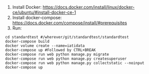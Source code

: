 1. Install Docker: https://docs.docker.com/install/linux/docker-ce/ubuntu/#install-docker-ce-1
2. Install docker-compose: https://docs.docker.com/compose/install/#prerequisites
3. Run:

```
cd standardtest #/wherever/git/standardtest/standardtest
docker-compose build
docker volume create --name=iatidata
docker-compose up #Followed by CTRL+BREAK
docker-compose run web python manage.py migrate
docker-compose run web python manage.py createsuperuser
docker-compose run web python manage.py collectstatic --noinput
docker-compose up
```